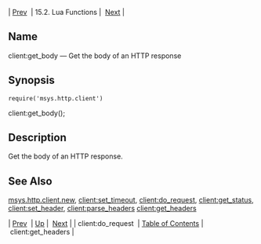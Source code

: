 | [Prev](lua.ref.client_do_request)  | 15.2. Lua Functions |  [Next](lua.ref.client_get_headers.php) |

<a name="lua.ref.client_get_body"></a>
## Name

client:get_body — Get the body of an HTTP response

<a name="idp23673328"></a>
## Synopsis

`require('msys.http.client')`

client:get_body();

<a name="idp23675648"></a>
## Description

Get the body of an HTTP response.

<a name="idp23676896"></a>
## See Also

[msys.http.client.new](lua.ref.msys.http.client.new "msys.http.client.new"), [client:set_timeout](lua.ref.client_set_timeout.php "client:set_timeout"), [client:do_request](lua.ref.client_do_request.php "client:do_request"), [client:get_status](lua.ref.client_get_status.php "client:get_status"), [client:set_header](lua.ref.client_set_header.php "client:set_header"), [client:parse_headers](lua.ref.client_parse_headers.php "client:parse_headers") [client:get_headers](lua.ref.client_get_headers.php "client:get_headers")

| [Prev](lua.ref.client_do_request)  | [Up](lua.function.details.php) |  [Next](lua.ref.client_get_headers.php) |
| client:do_request  | [Table of Contents](index) |  client:get_headers |
